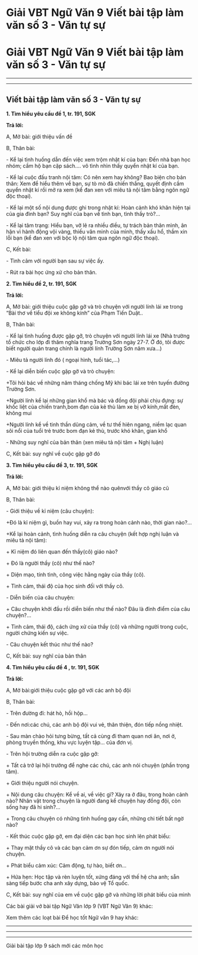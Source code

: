 # Giải VBT Ngữ Văn 9 Viết bài tập làm văn số 3 - Văn tự sự

# Giải VBT Ngữ Văn 9 Viết bài tập làm văn số 3 - Văn tự sự

* * *

* * *

## Viết bài tập làm văn số 3 - Văn tự sự

**1\. Tìm hiểu yêu cầu đề 1, tr. 191, SGK**

**Trả lời:**

A, Mở bài: giới thiệu vấn đề

B, Thân bài:

\- Kể lại tình huống dẫn đến việc xem trộm nhật kí của bạn: Đến nhà bạn học nhóm; cầm hộ bạn cặp sách.... vô tình nhìn thấy quyển nhật kí của bạn.

\- Kể lại cuộc đấu tranh nội tâm: Có nên xem hay không? Bao biện cho bản thân: Xem để hiểu thêm về bạn, sự tò mò đã chiến thắng, quyết định cầm quyển nhật kí rồi mở ra xem (kể đan xen với miêu tả nội tâm bằng ngôn ngữ độc thoại).

\- Kể lại một số nội dung được ghi trong nhật kí: Hoàn cảnh khó khăn hiện tại của gia đình bạn? Suy nghĩ của bạn về tình bạn, tình thầy trò?...

\- Kể lại tâm trạng: Hiểu bạn, vỡ lẽ ra nhiều điều, tự trách bản thân mình, ân hận vì hành động vội vàng, thiếu văn minh của mình, thấy xấu hổ, thầm xin lỗi bạn (kể đan xen với bộc lộ nội tâm qua ngôn ngữ độc thoại).

C, Kết bài:

\- Tình cảm với người bạn sau sự việc ấy.

\- Rút ra bài học ứng xử cho bản thân.

**2\. Tìm hiểu đề 2, tr. 191, SGK**

**Trả lời:**

A, Mở bài: giới thiệu cuộc gặp gỡ và trò chuyện với người lính lái xe trong “Bài thơ về tiểu đội xe không kính” của Phạm Tiến Duật..

B, Thân bài:

\- Kể lại tình huống được gặp gỡ, trò chuyện với người lính lái xe (Nhà trường tổ chức cho lớp đi thăm nghĩa trang Trường Sơn ngày 27-7. Ở đó, tôi được biết người quản trang chính là người lính Trường Sơn năm xưa…)

\- Miêu tả người lính đó ( ngoại hình, tuổi tác,…)

\- Kể lại diễn biến cuộc gặp gỡ và trò chuyện:

+Tôi hỏi bác về những năm tháng chống Mỹ khi bác lái xe trên tuyến đường Trường Sơn.

+Người lính kể lại những gian khổ mà bác và đồng đội phải chịu đựng: sự khốc liệt của chiến tranh,bom đạn của kẻ thù làm xe bị vỡ kính,mất đèn, không mui

+Người lính kể về tinh thần dũng cảm, về tư thế hiên ngang, niềm lạc quan sôi nổi của tuổi trẻ trước bom đạn kẻ thù, trước khó khăn, gian khổ 

\- Những suy nghĩ của bản thân (xen miêu tả nội tâm + Nghị luận)

C, Kết bài: suy nghĩ về cuộc gặp gỡ đó

**3\. Tìm hiểu yêu cầu đề 3, tr. 191, SGK**

**Trả lời:**

A, Mở bài: giới thiệu kỉ niệm không thể nào quênvới thầy cô giáo cũ

B, Thân bài:

\- Giới thiệu về kỉ niệm (câu chuyện):

+Đó là kỉ niệm gì, buồn hay vui, xảy ra trong hoàn cảnh nào, thời gian nào?…

+Kể lại hoàn cảnh, tình huống diễn ra câu chuyện (kết hợp nghị luận và miêu tả nội tâm):

\+ Kỉ niệm đó liên quan đến thầy(cô) giáo nào?

\+ Đó là người thầy (cô) như thế nào?

\+ Diện mạo, tính tình, công việc hằng ngày của thầy (cô).

\+ Tình cảm, thái độ của học sinh đối với thầy cô.

\- Diễn biến của câu chuyện:

\+ Câu chuyện khởi đầu rồi diễn biến như thế nào? Đâu là đỉnh điểm của câu chuyện?…

\+ Tình cảm, thái độ, cách ứng xử của thầy (cô) và những người trong cuộc, người chứng kiến sự việc.

\- Câu chuyện kết thúc như thế nào?

C, Kết bài: suy nghĩ của bản thân

**4\. Tìm hiểu yêu cầu đề 4 , tr. 191, SGK**

**Trả lời:**

A, Mở bài:giới thiệu cuộc gặp gỡ với các anh bộ đội

B, Thân bài:

\- Trên đường đi: hát hò, hồi hộp…

\- Đến nơi:các chú, các anh bộ đội vui vẻ, thân thiện, đón tiếp nồng nhiệt.

\- Sau màn chào hỏi tưng bừng, tất cả cùng đi tham quan nơi ăn, nơi ở, phòng truyền thống, khu vực luyện tập… của đơn vị.

\- Trên hội trường diễn ra cuộc gặp gỡ:

\+ Tất cả trở lại hội trưởng để nghe các chú, các anh nói chuyện (phần trọng tâm).

\+ Giới thiệu người nói chuyện.

\+ Nội dung câu chuyện: Kể về ai, về việc gì? Xảy ra ở đâu, trong hoàn cảnh nào? Nhân vật trong chuyện là người đang kể chuyện hay đồng đội, còn sống hay đã hi sinh?…

\+ Trong câu chuyện có những tình huống gay cấn, những chi tiết bất ngờ nào?

\- Kết thúc cuộc gặp gỡ, em đại diện các bạn học sinh lên phát biểu:

\+ Thay mặt thầy cô và các bạn cảm ơn sự đón tiếp, cảm ơn người nói chuyện.

\+ Phát biểu cảm xúc: Cảm động, tự hào, biết ơn…

\+ Hứa hẹn: Học tập và rèn luyện tốt, xứng đáng với thế hệ cha anh; sẵn sàng tiếp bước cha anh xây dựng, bảo vệ Tổ quốc.

C, Kết bài: suy nghĩ của em về cuộc gặp gỡ và những lời phát biểu của mình

Các bài giải vở bài tập Ngữ Văn lớp 9 (VBT Ngữ Văn 9) khác:

Xem thêm các loạt bài Để học tốt Ngữ văn 9 hay khác:

* * *

* * *

* * *

Giải bài tập lớp 9 sách mới các môn học
